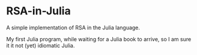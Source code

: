# RSA-in-Julia
A simple implementation of RSA in the Julia language.

My first Julia program, while waiting for a Julia book to arrive, so I am sure it it not (yet) idiomatic Julia.
